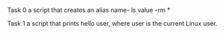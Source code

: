 Task 0
a script that creates an alias name- ls value -rm *

Task 1 
a script that prints hello user, where user is the current Linux user.
